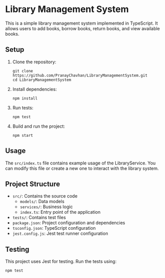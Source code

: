 # Library Management System

This is a simple library management system implemented in TypeScript. It allows users to add books, borrow books, return books, and view available books.

## Setup

1. Clone the repository:
   ```
   git clone https://github.com/PranayChavhan/LibraryManagementSystem.git
   cd LibraryManagementSystem
   ```

2. Install dependencies:
   ```
   npm install
   ```

3. Run tests:
   ```
   npm test
   ```

4. Build and run the project:
   ```
   npm start
   ```

## Usage

The `src/index.ts` file contains example usage of the LibraryService. You can modify this file or create a new one to interact with the library system.

## Project Structure

- `src/`: Contains the source code
  - `models/`: Data models
  - `services/`: Business logic
  - `index.ts`: Entry point of the application
- `tests/`: Contains test files
- `package.json`: Project configuration and dependencies
- `tsconfig.json`: TypeScript configuration
- `jest.config.js`: Jest test runner configuration

## Testing

This project uses Jest for testing. Run the tests using:

```
npm test
```

